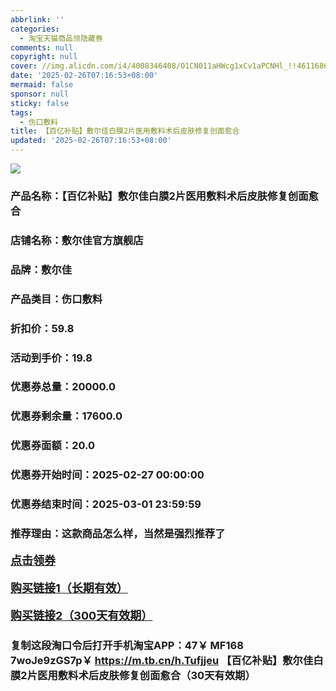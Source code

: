```yaml
---
abbrlink: ''
categories:
  - 淘宝天猫商品领隐藏券
comments: null
copyright: null
cover: //img.alicdn.com/i4/4008346408/O1CN011aHWcg1xCv1aPCNHl_!!4611686018427380520-0-item_pic.jpg
date: '2025-02-26T07:16:53+08:00'
mermaid: false
sponsor: null
sticky: false
tags:
  - 伤口敷料
title: 【百亿补贴】敷尔佳白膜2片医用敷料术后皮肤修复创面愈合
updated: '2025-02-26T07:16:53+08:00'
--- 
```


![](//img.alicdn.com/i4/4008346408/O1CN011aHWcg1xCv1aPCNHl_!!4611686018427380520-0-item_pic.jpg)

### 产品名称：【百亿补贴】敷尔佳白膜2片医用敷料术后皮肤修复创面愈合
### 店铺名称：敷尔佳官方旗舰店
### 品牌：敷尔佳
### 产品类目：伤口敷料
### 折扣价：59.8
### 活动到手价：19.8
### 优惠券总量：20000.0
### 优惠券剩余量：17600.0
### 优惠券面额：20.0
### 优惠券开始时间：2025-02-27 00:00:00	
### 优惠券结束时间：2025-03-01 23:59:59	
### 推荐理由：这款商品怎么样，当然是强烈推荐了

<p style="font-size: 18px; font-weight: bold;">
  <a href="https://uland.taobao.com/coupon/edetail?e=kxGspRgHJamlhHvvyUNXZfh8CuWt5YH5OVuOuRD5gLJMmdsrkidbOWBzzpT26idJdu3IVM8kn62mUp%2BSosj0jlnS1l7s891SUywS1Su%2B088H%2F2F%2BXk02w3LVuAoTrwFZRSHvQe2jOLZ9pbNCYX0I%2BPP%2BWUTgK%2F%2B0I%2BtaUgbudUxA%2B536asYsLWVfKa%2BhVnNDtFL%2ByYSO%2BDwM5mn9HjO4%2BZjB6TX2HR3QQ5WKStDdyeTLAJho1Tgm24y1rRo98IyIzxHHRjXbSzC3GXpSbfs48rsuDHOaC7NoPv3I0Tj6b3xsYWT%2BtekwJVvOnw78CMTEswDhlpaMEawCGruttYDvNg%3D%3D&traceId=21665f9817407225954674899d132c&union_lens=lensId%3AOPT%401740722605%402132ee7f_0d95_1954b270ec1_321f%4001%40eyJmbG9vcklkIjo3MzM1NH0ie" target="_blank">点击领券</a>
</p>
<p style="font-size: 18px; font-weight: bold;">
  <a href="https://s.click.taobao.com/t?e=m%3D2%26s%3DH16srE1LZWpw4vFB6t2Z2ueEDrYVVa64K7Vc7tFgwiHjf2vlNIV67kyLuerTQxoGUQTSx8a5hQf3ID%2FV1RqsF4wnCJeELi4I%2FIEn%2BS1IjHAB0ghlTd7WlZVm%2FOAUUFw71qrpxiwMoCNxc1AtbZGVS9QcptQjV%2Fk%2BcEQuz%2F6dDG0LZMqoQW%2BfuKGzo1lVxIioFi%2FWbCEH3x%2BGV7HQo9ZC0%2BKyhtEg%2Bs78zSQxzk4oVYdAJh6uWlHHT5p%2BLHVwXQJ3jCYtYGASbzRUrFwjXfRKMROfYmExpA2104bt%2FCh0HCZEwbjCZuGS55XB%2FSnoqrtnzxP%2BzJm0cvI%3D" target="_blank">购买链接1（长期有效）</a>
</p>
<p style="font-size: 18px; font-weight: bold;">
  <a href="https://s.click.taobao.com/3oeLRYs" target="_blank">购买链接2（300天有效期）</a>
</p>

### 复制这段淘口令后打开手机淘宝APP：47￥ MF168 7woJe9zGS7p￥ https://m.tb.cn/h.Tufjjeu  【百亿补贴】敷尔佳白膜2片医用敷料术后皮肤修复创面愈合（30天有效期）
